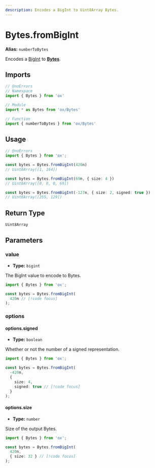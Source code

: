 ```yaml
---
description: Encodes a BigInt to Uint8Array Bytes.
---
```


# Bytes.fromBigInt

**Alias:** `numberToBytes`

Encodes a [BigInt](https://developer.mozilla.org/en-US/docs/Web/JavaScript/Reference/Global_Objects/BigInt) to **[Bytes](/api/bytes)**.

## Imports

```ts twoslash
// @noErrors
// Namespace 
import { Bytes } from 'ox'

// Module
import * as Bytes from 'ox/Bytes'

// Function
import { numberToBytes } from 'ox/Bytes'
```

## Usage

```ts twoslash
// @noErrors
import { Bytes } from 'ox';

const bytes = Bytes.fromBigInt(420n)
// Uint8Array([1, 164])

const bytes = Bytes.fromBigInt(69n, { size: 4 })
// Uint8Array([0, 0, 0, 69])

const bytes = Bytes.fromBigInt(-127n, { size: 2, signed: true })
// Uint8Array([255, 129])
```

## Return Type

`Uint8Array`

## Parameters

### value

- **Type:** `bigint`

The BigInt value to encode to Bytes.

```ts twoslash
import { Bytes } from 'ox';

const bytes = Bytes.fromBigInt(
  420n // [!code focus]
);
```

### options

#### options.signed

- **Type:** `boolean`

Whether or not the number of a signed representation.

```ts twoslash
import { Bytes } from 'ox';

const bytes = Bytes.fromBigInt(
  -420n,
  { 
    size: 4,
    signed: true // [!code focus]
  }
);
```

#### options.size 

- **Type:** `number`

Size of the output Bytes.

```ts twoslash
import { Bytes } from 'ox';

const bytes = Bytes.fromBigInt(
  420n,
  { size: 32 } // [!code focus]
);
```